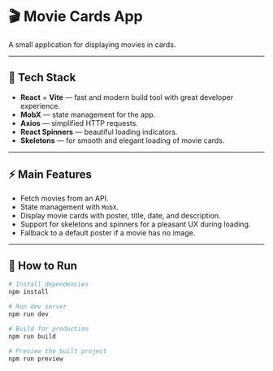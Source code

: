 # 🎬 Movie Cards App

A small application for displaying movies in cards.

---

## 📌 Tech Stack

- **React** + **Vite** — fast and modern build tool with great developer experience.
- **MobX** — state management for the app.
- **Axios** — simplified HTTP requests.
- **React Spinners** — beautiful loading indicators.
- **Skeletons** — for smooth and elegant loading of movie cards.

---

## ⚡ Main Features

- Fetch movies from an API.
- State management with `MobX`.
- Display movie cards with poster, title, date, and description.
- Support for skeletons and spinners for a pleasant UX during loading.
- Fallback to a default poster if a movie has no image.

---

## 🚀 How to Run

```bash
# Install dependencies
npm install

# Run dev server
npm run dev

# Build for production
npm run build

# Preview the built project
npm run preview
